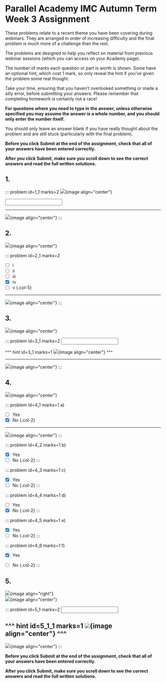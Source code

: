 # Parallel Academy IMC Autumn Term Week 3 Assignment

These problems relate to a recent theme you have been covering during webinars. They are arranged in order of increasing difficulty and the final problem is much more of a challenge than the rest.  

The problems are designed to help you reflect on material from previous webinar sessions (which you can access on your Academy page).  

The number of marks each question or part is worth is shown. Some have an optional hint, which cost 1 mark, so only reveal the hint if you’ve given the problem some real thought.   

Take your time, ensuring that you haven't overlooked something or made a silly error, before submitting your answers. Please remember that completing homework is certainly not a race!  

**For questions where you need to type in the answer, unless otherwise specified you may assume the answer is a whole number, and you should only enter the number itself.**  

You should only leave an answer blank if you have really thought about the problem and are still stuck (particularly with the final problem).  

**Before you click Submit at the end of the assignment, check that all of your answers have been entered correctly.** 
  
**After you click Submit, make sure you scroll down to see the correct answers and read the full written solutions.** 

## 1.	

::: problem id=1_1 marks=2
![](/resources/academy-9aut-week-3/q1.png){image align="center"}  

<input type="number" solution="24999999"/>  
 
---

![](/resources/academy-9aut-week-3/s1.png){image align="center"}
:::  


## 2.
![](/resources/academy-9aut-week-3/q2.png){image align="center"}  

::: problem id=2_1 marks=2
* [ ] i
* [ ] ii
* [ ] iii
* [x] iv
* [ ] v
{.col-5}

---

![](/resources/academy-9aut-week-3/s2.png){image align="center"}
:::  


## 3.
![](/resources/academy-9aut-week-3/q3.png){image align="center"}  

::: problem id=3_1 marks=2
<input type="number" solution="18"/>  

^^^ hint id=3_1 marks=1
![](/resources/academy-9aut-week-3/h3.png){image align="center"} 
^^^  

---

![](/resources/academy-9aut-week-3/s3.png){image align="center"}
:::  


## 4.
![](/resources/academy-9aut-week-3/q4.png){image align="center"}  

::: problem id=4_1 marks=1
a) 
* [ ] Yes
* [x] No
{.col-2}

---

![](/resources/academy-9aut-week-3/s4.png){image align="center"}
:::  

::: problem id=4_2 marks=1
b) 
* [x] Yes
* [ ] No
{.col-2}
:::   

::: problem id=4_3 marks=1
c) 
* [x] Yes
* [ ] No
{.col-2}
:::   

::: problem id=4_4 marks=1
d)
* [ ] Yes
* [x] No
{.col-2}
:::   

::: problem id=4_5 marks=1
e)
* [x] Yes
* [ ] No
{.col-2}
:::   

::: problem id=4_6 marks=1
f)
* [x] Yes
* [ ] No
{.col-2}
:::  


## 5.
![](/resources/academy-4-week-2/4-skull.png){image align="right"}  
![](/resources/academy-9aut-week-3/q5.png){image align="center"}  

::: problem id=5_1 marks=2
<input type="number" solution="6"/> 

^^^ hint id=5_1_1 marks=1
![](/resources/academy-9aut-week-3/h5.png){image align="center"} 
^^^  
---

![](/resources/academy-9aut-week-3/s5.png){image align="center"}
:::  

**Before you click Submit at the end of the assignment, check that all of your answers have been entered correctly.** 
  
**After you click Submit, make sure you scroll down to see the correct answers and read the full written solutions.**  